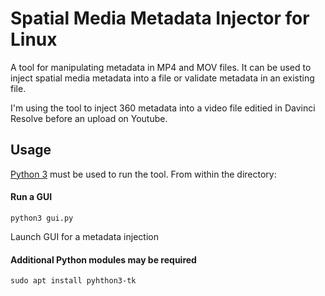 # Spatial Media Metadata Injector for Linux

A tool for manipulating metadata in MP4 and MOV files.
It can be used to inject spatial media metadata into a file or validate metadata
in an existing file.

I'm using the tool to inject 360 metadata into a video file editied in Davinci Resolve before an upload on Youtube.

## Usage

[Python 3](https://www.python.org/downloads/) must be used to run the tool.
From within the directory:

#### Run a GUI

    python3 gui.py

Launch GUI for a metadata injection

#### Additional Python modules may be required

    sudo apt install pyhthon3-tk
